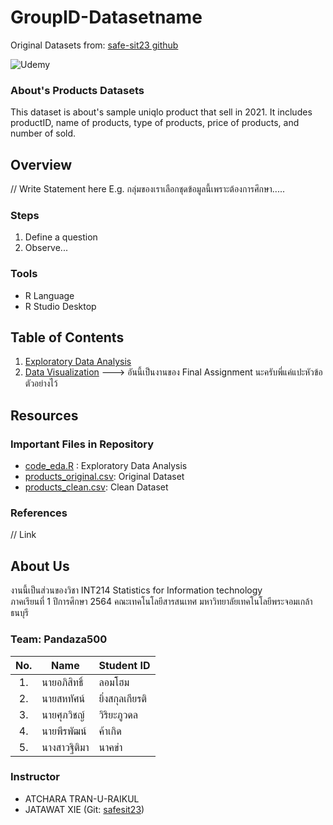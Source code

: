 # GroupID-Datasetname

Original Datasets from: [safe-sit23 github](https://github.com/safesit23/INT214-Statistics/blob/main/datasets/products_original.csv)

![Udemy](https://miro.medium.com/max/724/1*HuQyl7_WMMzOfs8RIlQ-XA.png)

### About's Products Datasets

This dataset is about's sample uniqlo product that sell in 2021. It includes productID, name of products, type of products, price of products, and number of sold.

## Overview

// Write Statement here
E.g. กลุ่มของเราเลือกชุดข้อมูลนี้เพราะต้องการศึกษา.....

### Steps

1. Define a question
2. Observe...

### Tools

- R Language
- R Studio Desktop

## Table of Contents

1. [Exploratory Data Analysis](./01_explore.md)
2. [Data Visualization]() ---> อันนี้เป็นงานของ Final Assignment นะครับพี่แค่แปะหัวข้อตัวอย่างไว้

## Resources

### Important Files in Repository

- [code_eda.R](./code_eda.R) : Exploratory Data Analysis
- [products_original.csv](./products_original.csv): Original Dataset
- [products_clean.csv](./products_original.csv): Clean Dataset

### References

// Link

## About Us

งานนี้เป็นส่วนของวิชา INT214 Statistics for Information technology <br/> ภาคเรียนที่ 1 ปีการศึกษา 2564 คณะเทคโนโลยีสารสนเทศ มหาวิทยาลัยเทคโนโลยีพระจอมเกล้าธนบุรี

### Team: Pandaza500
| No. | Name              | Student ID   |
|:---:|-------------------|--------------|
|1.| นายอภิสิทธิ์ | ลอมโฮม | StudentID: 62130500133 |
|2.|นายสหทัศน์ | ยิ่งสกุลเกียรติ | StudentID: 63130500113 |
|3.| นายศุภวิชญ์ | วิริยะภูวดล | StudentID: 63130500111 |
|4.| นายพีรพัฒน์ | ค้าเกิด | StudentID: 63130500088 |
|5.| นางสาวฐิติมา | นาคขำ | StudentID: 63130500xxx |

### Instructor

- ATCHARA TRAN-U-RAIKUL
- JATAWAT XIE (Git: [safesit23](https://github.com/safesit23))
